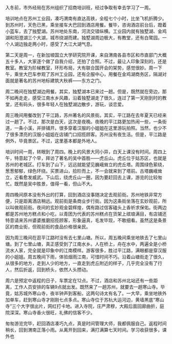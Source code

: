 入冬前，市外经局在苏州组织了招商培训班，经过争取有幸去学习了一周。

培训地点在苏州工业园，凑巧渭南有直达高铁，全程七个小时，比坐飞机折腾少。到苏州时，天色已黑，乘坐接车大巴回到酒店用餐。餐毕，咨询酒店前台后，蹬着小蓝车，去了独墅湖。苏州地处东南，河流交错纵横。工业园内就有独墅湖、金鸡湖和阳澄湖三个大湖，城市绕湖而建。独墅湖周边极大，有教堂，还有白鹭园。一个人湖边独走两小时，感受了大江大湖气息。

第二天是周一，在新加坡国立大学研究院开课，来自渭南各县市区和市直部门大概五十多人，大家逐个做了自我介绍，还拍了合照。不过，最让人印象深刻的，还是教室。教室为阶梯教室，环形布局，大有联合国开会的架势，感觉很妙。周一下午，乘坐大巴车参观了苏州工业园，还有企服中心，用餐在金鸡湖商务区，隔湖对面就是著名的苏州地标建筑大秋裤——东方之门。

周二晚间在独墅湖边用餐。其实，独墅湖本已来过一趟。但是，既然就在旁边，那不如再走走，感受江南水乡风趣，沿着独墅湖走了很久，连过了第一天刚到时的教堂，还有码头，很多年轻人在独墅湖边散步，游玩，谈恋爱。

周三晚间用餐改到了平江路，苏州著名的风景街。其实，平江路在去年夏天已经来过一趟了。不过，那次是白天，这次是夜晚。夜晚的平江路更加热闹一些，一条街道，一条小溪，并排铺开。很多穿着汉服的小姐姐在这里游玩拍照。当然，也少不了很多漂亮的汉服小姐姐在店铺门口招揽顾客。苏州没有夜生活。但是，平江路是例外，毕竟景区。不过，这里基本都是外地人。

培训时间一周，转眼到了周四。晚上的风景大同小异，白天上课没有时间。周四上午，特意起了个早，拜访了著名的吴中首胜——虎丘山。虎丘位于姑苏区，也就是苏州的老城区。打车到了山下，远远就能望见巍峨耸立的虎丘塔。周围绿色萦绕，葱葱郁郁，绿色环绕。买票进山，拾阶而上，不一会就来到了塔前。古塔巍峨耸立，近看愈发威武。下山后，绕虎丘山一圈，因为要赶回去上课，游览的比较匆忙。既然是吴中胜景，值得一看，但山不大。

周四晚间原本没有外出的打算，回到酒店没事随决定去观前街。苏州地铁非常方便，只是距离酒店稍远。观前街是条商业步行街。因为这条街坐落在玄妙观前，所以叫做观前街。夜间的玄妙观金碧辉煌，偶有路过信客磕头上香祈求保佑。街两边都是苏州地方糕点和小吃，以青团为代表的苏州糕点在货架上缤琅满目，有店铺还特意请来苏州婆婆推磨招揽顾客，形象逼真，毛发毕现，不敢细看。虽然这是条景区的商业街，但观前街的食品价格很亲民。

因为周三晚间在逛平江路时没有去七里山塘。所以，周五晚间乘坐地铁去了七里山塘。到了七里山塘，真正感受到了江南水乡。人在桥上，舟在水中，两遍全是小桥流水人家，完全就是印象中的江南模样。游客很多，胜过平江路，满眼都是穿汉服的小姐姐。周五晚间下雨，体验烟雨江南，可惜时间不巧。沿着山塘街走了很久，从很多的地方，走到人少的地方，一直走到虎丘附近的样子，几乎完全没有了行人，然后折返，回到桥头，依然人头攒动。

周六是预定中返程的日子，车票定在12点。不过，酒店和苏州北站还有一些距离，工作人员安排的车辆9点就出发。既然来了一趟苏州，就要去一趟寒山寺。毕竟，姑苏城外寒山寺，夜半钟声到客船，这两句诗太有名了。一大早，乘坐地铁外加单车，赶到寒山寺才刚刚七点多点。寒山寺位于苏杭大运河边，黄墙黑底“寒山寺”三个大字很出片，网红打卡地。进入寺院，庄严肃穆，大殿后面回廊曲折，庭院深深。寒山寺香火很旺，礼佛的信客不少。

匆匆游览完毕，赶回酒店凑巧九点，真是时间管理大师，我都佩服自己。返程时间稍长，回到渭南正落小雨。从离开到回来，满打满算七天时间。学习收获很多，课外也






